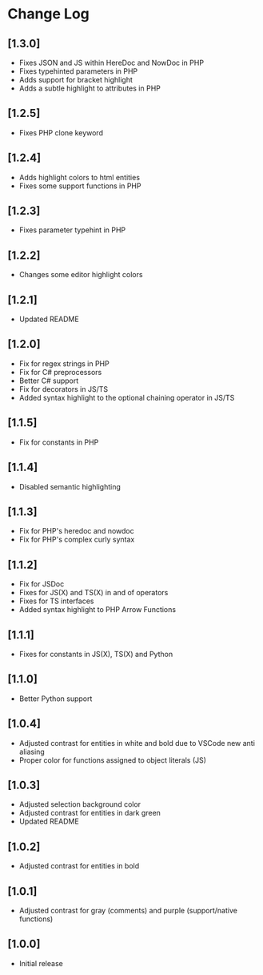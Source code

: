 # Change Log

## [1.3.0]
- Fixes JSON and JS within HereDoc and NowDoc in PHP
- Fixes typehinted parameters in PHP
- Adds support for bracket highlight
- Adds a subtle highlight to attributes in PHP

## [1.2.5]
- Fixes PHP clone keyword

## [1.2.4]
- Adds highlight colors to html entities
- Fixes some support functions in PHP

## [1.2.3]
- Fixes parameter typehint in PHP

## [1.2.2]
- Changes some editor highlight colors

## [1.2.1]
- Updated README

## [1.2.0]
- Fix for regex strings in PHP
- Fix for C# preprocessors
- Better C# support
- Fix for decorators in JS/TS
- Added syntax highlight to the optional chaining operator in JS/TS

## [1.1.5]
- Fix for constants in PHP

## [1.1.4]
- Disabled semantic highlighting

## [1.1.3]
- Fix for PHP's heredoc and nowdoc
- Fix for PHP's complex curly syntax

## [1.1.2]
- Fix for JSDoc
- Fixes for JS(X) and TS(X) in and of operators
- Fixes for TS interfaces
- Added syntax highlight to PHP Arrow Functions

## [1.1.1]
- Fixes for constants in JS(X), TS(X) and Python

## [1.1.0]
- Better Python support

## [1.0.4]
- Adjusted contrast for entities in white and bold due to VSCode new anti aliasing
- Proper color for functions assigned to object literals (JS)

## [1.0.3]
- Adjusted selection background color
- Adjusted contrast for entities in dark green
- Updated README

## [1.0.2]
- Adjusted contrast for entities in bold

## [1.0.1]
- Adjusted contrast for gray (comments) and purple (support/native functions)

## [1.0.0]
- Initial release
